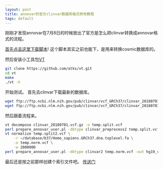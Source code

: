 ```yaml
---
layout: post
title: annovar的官方clinvar数据库格式修改教程
tags: default
---
```

刚刚才发现annovar在7月8日的时候放出了官方是怎么把clinvar转换成annovar格式的流程。

[首先点击这里下载脚本](http://www.openbioinformatics.org/annovar/download/prepare_annovar_user.pl)!
这个脚本其实之前也能下，是用来转换cosmic数据库的。

然后安装小工具包[VT](https://genome.sph.umich.edu/wiki/Vt)
```bash
git clone https://github.com/atks/vt.git
cd vt
make
./vt -h
```

开始测试。
首先去clinvar下载最新的数据库。
```bash
wget ftp://ftp.ncbi.nlm.nih.gov/pub/clinvar/vcf_GRCh37/clinvar_20180701.vcf.gz
wget ftp://ftp.ncbi.nlm.nih.gov/pub/clinvar/vcf_GRCh37/clinvar_20180701.vcf.gz.tbi
```
然后跟着流程来。
```bash
vt decompose clinvar_20180701.vcf.gz -o temp.split.vcf
perl prepare_annovar_user.pl -dbtype clinvar_preprocess2 temp.split.vcf -out temp.split2.vcf
vt normalize temp.split2.vcf \
	-r ~/database/b37/Homo_sapiens.GRCh37.dna.toplevel.fa \
	-o temp.norm.vcf \
	-w 2000000
perl prepare_annovar_user.pl -dbtype clinvar2 temp.norm.vcf -out hg19_clinvar_20180701.txt
```
最后还是按之前那样创建个索引文件吧。
[传送门](https://pzweuj.github.io/2018/04/25/convert-clinvar-to-annovar.html)


[-_-]:123